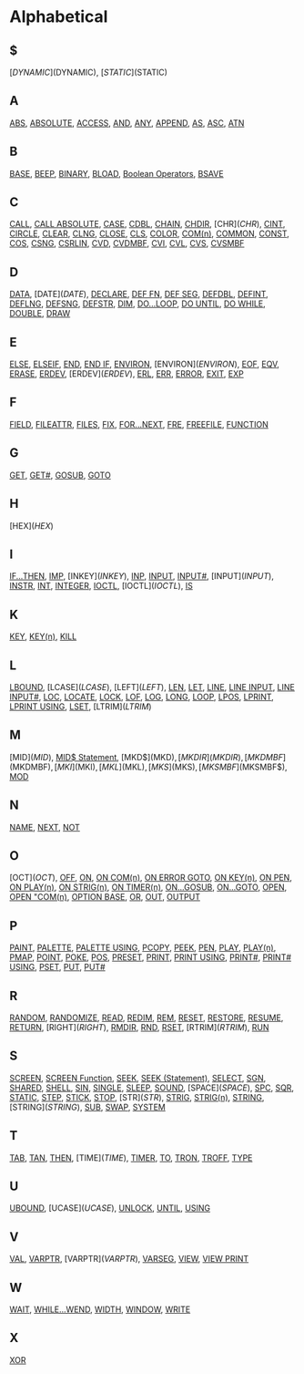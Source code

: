 # Alphabetical

## $

[$DYNAMIC]($DYNAMIC), [$STATIC]($STATIC)

## A

[ABS](ABS), [ABSOLUTE](ABSOLUTE), [ACCESS](ACCESS), [AND](AND), [ANY](ANY), [APPEND](APPEND), [AS](AS), [ASC](ASC), [ATN](ATN)

## B

[BASE](BASE), [BEEP](BEEP), [BINARY](BINARY), [BLOAD](BLOAD), [Boolean Operators](boolean), [BSAVE](BSAVE)

## C

[CALL](CALL), [CALL ABSOLUTE](CALL-ABSOLUTE), [CASE](CASE), [CDBL](CDBL), [CHAIN](CHAIN), [CHDIR](CHDIR), [CHR$](CHR$), [CINT](CINT), [CIRCLE](CIRCLE), [CLEAR](CLEAR), [CLNG](CLNG), [CLOSE](CLOSE), [CLS](CLS), [COLOR](COLOR), [COM(n)](COM(n)), [COMMON](COMMON), [CONST](CONST), [COS](COS), [CSNG](CSNG), [CSRLIN](CSRLIN),  [CVD](CVD), [CVDMBF](CVDMBF), [CVI](CVI), [CVL](CVL), [CVS](CVS), [CVSMBF](CVSMBF)

## D

[DATA](DATA), [DATE$](DATE$), [DECLARE](DECLARE), [DEF FN](DEF-FN), [DEF SEG](DEF-SEG), [DEFDBL](DEFDBL), [DEFINT](DEFINT), [DEFLNG](DEFLNG), [DEFSNG](DEFSNG), [DEFSTR](DEFSTR), [DIM](DIM), [DO...LOOP](DO...LOOP), [DO UNTIL](DO-UNTIL), [DO WHILE](DO-WHILE), [DOUBLE](DOUBLE), [DRAW](DRAW)

## E

[ELSE](ELSE), [ELSEIF](ELSEIF), [END](END), [END IF](END-IF), [ENVIRON](ENVIRON), [ENVIRON$](ENVIRON$), [EOF](EOF), [EQV](EQV), [ERASE](ERASE), [ERDEV](ERDEV), [ERDEV$](ERDEV$), [ERL](ERL), [ERR](ERR), [ERROR](ERROR), [EXIT](EXIT), [EXP](EXP)

## F

[FIELD](FIELD), [FILEATTR](FILEATTR), [FILES](FILES), [FIX](FIX), [FOR...NEXT](FOR...NEXT), [FRE](FRE), [FREEFILE](FREEFILE), [FUNCTION](FUNCTION)

## G

[GET](GET), [GET#](GET-FILE), [GOSUB](GOSUB), [GOTO](GOTO)

## H

[HEX$](HEX$)

## I

[IF...THEN](IF...THEN), [IMP](IMP), [INKEY$](INKEY$), [INP](INP), [INPUT](INPUT), [INPUT#](INPUT-FILE), [INPUT$](INPUT$), [INSTR](INSTR), [INT](INT), [INTEGER](INTEGER), [IOCTL](IOCTL), [IOCTL$](IOCTL$), [IS](IS)

## K

[KEY](KEY), [KEY(n)](KEY(n)), [KILL](KILL)

## L

[LBOUND](LBOUND), [LCASE$](LCASE$), [LEFT$](LEFT$), [LEN](LEN), [LET](LET), [LINE](LINE), [LINE INPUT](LINE-INPUT), [LINE INPUT#](LINE-INPUT-FILE), [LOC](LOC), [LOCATE](LOCATE), [LOCK](LOCK), [LOF](LOF), [LOG](LOG), [LONG](LONG), [LOOP](LOOP), [LPOS](LPOS), [LPRINT](LPRINT), [LPRINT USING](LPRINT-USING), [LSET](LSET), [LTRIM$](LTRIM$)

## M

[MID$](MID$), [MID$ Statement](MID$-Statement), [MKD$](MKD$), [MKDIR](MKDIR), [MKDMBF$](MKDMBF$), [MKI$](MKI$), [MKL$](MKL$), [MKS$](MKS$), [MKSMBF$](MKSMBF$), [MOD](MOD)

## N

[NAME](NAME), [NEXT](NEXT), [NOT](NOT)

## O

[OCT$](OCT$), [OFF](OFF), [ON](ON), [ON COM(n)](ON-COM(n)), [ON ERROR GOTO](ON-ERROR-GOTO), [ON KEY(n)](ON-KEY(n)), [ON PEN](ON-PEN), [ON PLAY(n)](ON-PLAY(n)), [ON STRIG(n)](ON-STRIG(n)), [ON TIMER(n)](ON-TIMER(n)), [ON...GOSUB](ON...GOSUB), [ON...GOTO](ON...GOTO), [OPEN](OPEN), [OPEN "COM(n)](OPEN-COM(n)), [OPTION BASE](OPTION-BASE), [OR](OR), [OUT](OUT), [OUTPUT](OUTPUT)

## P

[PAINT](PAINT), [PALETTE](PALETTE), [PALETTE USING](PALETTE-USING), [PCOPY](PCOPY), [PEEK](PEEK), [PEN](PEN), [PLAY](PLAY), [PLAY(n)](PLAY(n)), [PMAP](PMAP), [POINT](POINT), [POKE](POKE), [POS](POS), [PRESET](PRESET), [PRINT](PRINT), [PRINT USING](PRINT-USING), [PRINT#](PRINT-FILE), [PRINT# USING](PRINT-FILE-USING), [PSET](PSET), [PUT](PUT), [PUT#](PUT-FILE)

## R

[RANDOM](RANDOM), [RANDOMIZE](RANDOMIZE), [READ](READ), [REDIM](REDIM), [REM](REM), [RESET](RESET), [RESTORE](RESTORE), [RESUME](RESUME), [RETURN](RETURN), [RIGHT$](RIGHT$), [RMDIR](RMDIR), [RND](RND), [RSET](RSET), [RTRIM$](RTRIM$), [RUN](RUN)

## S

[SCREEN](SCREEN), [SCREEN Function](SCREEN-Function), [SEEK](SEEK), [SEEK (Statement)](SEEK-Statement), [SELECT](SELECT), [SGN](SGN), [SHARED](SHARED), [SHELL](SHELL), [SIN](SIN), [SINGLE](SINGLE), [SLEEP](SLEEP), [SOUND](SOUND), [SPACE$](SPACE$), [SPC](SPC), [SQR](SQR), [STATIC](STATIC), [STEP](STEP), [STICK](STICK), [STOP](STOP), [STR$](STR$), [STRIG](STRIG), [STRIG(n)](STRIG(n)), [STRING](STRING), [STRING$](STRING$), [SUB](SUB), [SWAP](SWAP), [SYSTEM](SYSTEM)

## T

[TAB](TAB), [TAN](TAN), [THEN](THEN), [TIME$](TIME$), [TIMER](TIMER), [TO](TO), [TRON](TRON), [TROFF](TROFF), [TYPE](TYPE)

## U

[UBOUND](UBOUND), [UCASE$](UCASE$), [UNLOCK](UNLOCK), [UNTIL](UNTIL), [USING](USING)

## V

[VAL](VAL), [VARPTR](VARPTR), [VARPTR$](VARPTR$), [VARSEG](VARSEG), [VIEW](VIEW), [VIEW PRINT](VIEW-PRINT)

## W

[WAIT](WAIT), [WHILE...WEND](WHILE...WEND), [WIDTH](WIDTH), [WINDOW](WINDOW), [WRITE](WRITE)

## X

[XOR](XOR)
